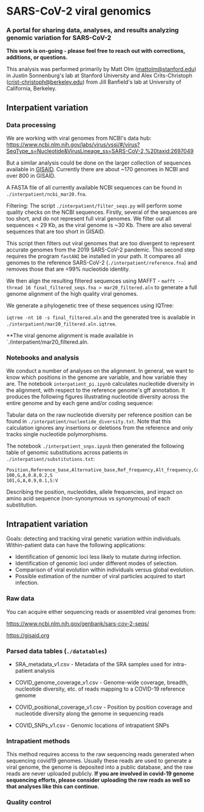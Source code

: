 # SARS-CoV-2 viral genomics

### A portal for sharing data, analyses, and results analyzing genomic variation for SARS-CoV-2


**This work is on-going - please feel free to reach out with corrections, additions, or questions.**

This analysis was performed primarily by Matt Olm (mattolm@stanford.edu) in Justin Sonnenburg's lab at Stanford University and Alex Crits-Christoph (crist-christoph@berkeley.edu) from Jill Banfield's lab at University of California, Berkeley.


## Interpatient variation

### Data processing

We are working with viral genomes from NCBI's data hub:
https://www.ncbi.nlm.nih.gov/labs/virus/vssi/#/virus?SeqType_s=Nucleotide&VirusLineage_ss=SARS-CoV-2,%20taxid:2697049

But a similar analysis could be done on the larger collection of sequences available in [GISAID](gisaid.org). Currently there are about ~170 genomes in NCBI and over 800 in GISAID.

A FASTA file of all currently available NCBI sequences can be found in `./interpatient/ncbi_mar20.fna`.

Filtering:
The script `./interpatient/filter_seqs.py` will perform some quality checks on the NCBI sequences. Firstly, several of the sequences are too short, and do not represent full viral genomes. We filter out all sequences < 29 Kb, as the viral genome is ~30 Kb. There are also several sequences that are too short in GISAID.

This script then filters out viral genomes that are too divergent to represent accurate genomes from the 2019 SARS-CoV-2 pandemic. This second step requires the program `fastANI` be installed in your path. It compares all genomes to the reference SARS-CoV-2 (`./interpatient/reference.fna`) and removes those that are <99% nucleotide identity. 

We then align the resulting filtered sequences using MAFFT - `mafft --thread 16 final_filtered_seqs.fna > mar20_filtered.aln` to generate a full genome alignment of the high quality viral genomes.

We generate a phylogenetic tree of these sequences using IQTree:

`iqtree -nt 10 -s final_filtered.aln`
and the generated tree is available in `./interpatient/mar20_filtered.aln.iqtree`.

**The viral genome alignment is made available in `./interpatient/mar20_filtered.aln.

### Notebooks and analysis

We conduct a number of analyses on the alignment. In general, we want to know which positions in the genome are variable, and how variable they are. The notebook `interpatient_pi.ipynb` calculates nucleotide diversity in the alignment, with respect to the reference genome's gff annotation. It produces the following figures illustrating nucleotide diversity across the entire genome and by each gene and/or coding sequence:

Tabular data on the raw nucleotide diversity per reference position can be found in `./interpatient/nucleotide_diversity.txt`. Note that this calculation ignores any insertions or deletions from the reference and only tracks single nucleotide polymorphisms.

The notebook `./interpatient_snps.ipynb` then generated the following table of genomic substitutions across patients in `./interpatient/substitutions.txt`:

```
Position,Reference_base,Alternative_base,Ref_frequency,Alt_frequency,CodingVariant
100,G,A,0.8,0.2,S
101,G,A,0.9,0.1,S:V
```
Describing the position, nucleotides, allele frequencies, and impact on amino acid sequence (non-synonymous vs synonymous) of each substitution.

## Intrapatient variation

Goals: detecting and tracking viral genetic variation within individuals. Within-patient data can have the following applications:

* Identification of genomic loci less likely to mutate during infection.
* Identification of genomic loci under different modes of selection.
* Comparison of viral evolution within individuals versus global evolution.
* Possible estimation of the number of viral particles acquired to start infection.

### Raw data

You can acquire either sequencing reads or assembled viral genomes from:

https://www.ncbi.nlm.nih.gov/genbank/sars-cov-2-seqs/

https://gisaid.org


### Parsed data tables (`./datatables`)

* SRA_metadata_v1.csv - Metadata of the SRA samples used for intra-patient analysis

* COVID_genome_coverage_v1.csv - Genome-wide coverage, breadth, nucleotide diversity, etc. of reads mapping to a COVID-19 reference genome

* COVID_positional_coverage_v1.csv - Position by position coverage and nucleotide diversity along the genome in sequencing reads

* COVID_SNPs_v1.csv - Genomic locations of intrapatient SNPs

### Intrapatient methods

This method requires access to the raw sequencing reads generated when sequencing covid19 genomes. Usually these reads are used to generate a viral genome, the genome is deposited into a public database, and the raw reads are never uploaded publicly. **If you are involved in covid-19 genome sequencing efforts, please consider uploading the raw reads as well so that analyses like this can continue.**


### Quality control

